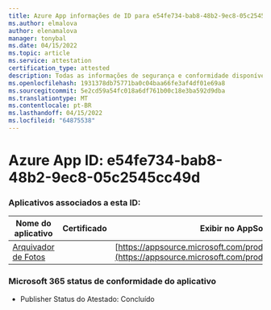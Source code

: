 ```yaml
---
title: Azure App informações de ID para e54fe734-bab8-48b2-9ec8-05c2545cc49d
ms.author: elmalova
author: elenamalova
manager: tonybal
ms.date: 04/15/2022
ms.topic: article
ms.service: attestation
certification_type: attested
description: Todas as informações de segurança e conformidade disponíveis para e54fe734-bab8-48b2-9ec8-05c2545cc49d.
ms.openlocfilehash: 1931378db75771ba0c04baa66fe3af4df01e69a8
ms.sourcegitcommit: 5e2cd59a54fc018a6df761b00c18e3ba592d9dba
ms.translationtype: MT
ms.contentlocale: pt-BR
ms.lasthandoff: 04/15/2022
ms.locfileid: "64875538"
---
```

# <a name="azure-app-id-e54fe734-bab8-48b2-9ec8-05c2545cc49d"></a>Azure App ID: e54fe734-bab8-48b2-9ec8-05c2545cc49d


### <a name="apps-associated-with-this-id"></a>Aplicativos associados a esta ID:
| **Nome do aplicativo** | **Certificado** | **Exibir no AppSource** |
|--------------|---------------|-----------------------|
| [Arquivador de Fotos](../forward/WA200003881.md) |  | [https://appsource.microsoft.com/product/office/WA200003881](https://appsource.microsoft.com/product/office/WA200003881) |

### <a name="microsoft-365-app-compliance-status"></a>Microsoft 365 status de conformidade do aplicativo
- Publisher Status do Atestado: Concluído
